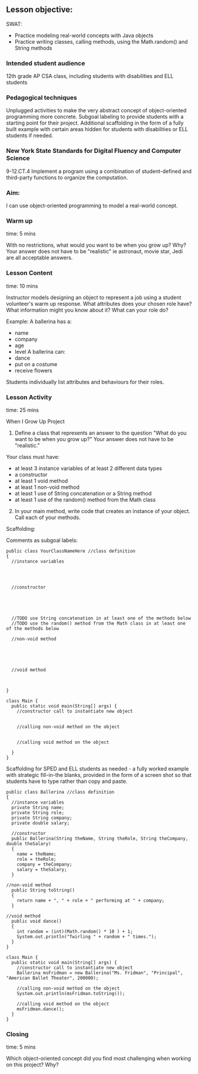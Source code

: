 ## Lesson objective:
SWAT:
- Practice modeling real-world concepts with Java objects
- Practice writing classes, calling methods, using the Math.random() and String methods

### Intended student audience
12th grade AP CSA class, including students with disabilities and ELL students

### Pedagogical techniques
Unplugged activities to make the very abstract concept of object-oriented programming more concrete.
Subgoal labeling to provide students with a starting point for their project. Additional scaffolding in the form of a fully built example with certain areas hidden for students with disabilities or ELL students if needed.

### New York State Standards for Digital Fluency and Computer Science
9-12.CT.4
Implement a program using a
combination of student-defined and
third-party functions to organize the
computation.

### Aim:
I can use object-oriented programming to model a real-world concept.

### Warm up
time: 5 mins

With no restrictions, what would you want to be when you grow up? Why? Your answer does not have to be "realistic" ie astronaut, movie star, Jedi are all acceptable answers.

### Lesson Content
time: 10 mins

Instructor models designing an object to represent a job using a student volunteer's warm up response.
What attributes does your chosen role have? What information might you know about it?
What can your role do?

Example:
A ballerina has a:
- name
- company
- age
- level
A ballerina can:
- dance
- put on a costume
- receive flowers

Students individually list attributes and behaviours for their roles.

### Lesson Activity
time: 25 mins

When I Grow Up Project
1. Define a class that represents an answer to the question "What do you want to be when you grow up?"
Your answer does not have to be "realistic."

Your class must have:
- at least 3 instance variables of at least 2 different data types
- a constructor
- at least 1 void method
- at least 1 non-void method
- at least 1 use of String concatenation or a String method
- at least 1 use of the random() method from the Math class

2. In your main method, write code that creates an instance of your object. Call each of your methods.

Scaffolding:

Comments as subgoal labels:

```
public class YourClassNameHere //class definition
{
  //instance variables
  


  
  //constructor
  




  //TODO use String concatenation in at least one of the methods below
  //TODO use the random() method from the Math class in at least one of the methods below
  
  //non-void method
  
  



  //void method



}

class Main {
  public static void main(String[] args) {
    //constructor call to instantiate new object


    //calling non-void method on the object
    

    //calling void method on the object
    
  }
}
```

Scaffolding for SPED and ELL students as needed - a fully worked example with strategic fill-in-the blanks, provided in the form of a screen shot so that students have to type rather than copy and paste.

```
public class Ballerina //class definition
{
  //instance variables
  private String name;
  private String role;
  private String company;
  private double salary;
  
  //constructor
  public Ballerina(String theName, String theRole, String theCompany, double theSalary)
  {
    name = theName;
    role = theRole;
    company = theCompany;
    salary = theSalary;
  }

//non-void method
  public String toString()
  {
    return name + ", " + role + " performing at " + company;
  }

//void method
  public void dance()
  {
    int random = (int)(Math.random() * 10 ) + 1;
    System.out.println("Twirling " + random + " times.");
  }
}

class Main {
  public static void main(String[] args) {
    //constructor call to instantiate new object
    Ballerina msFridman = new Ballerina("Ms. Fridman", "Principal", "American Ballet Theater", 200000);

    //calling non-void method on the object
    System.out.println(msFridman.toString());

    //calling void method on the object
    msFridman.dance();
  }
}
```

### Closing
time: 5 mins

Which object-oriented concept did you find most challenging when working on this project? Why?

